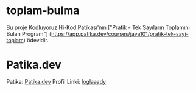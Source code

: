 # toplam-bulma

Bu proje [Kodluyoruz](https://www.kodluyoruz.org) Hi-Kod Patikası'nın ["Pratik - Tek Sayıların Toplamını Bulan Program"] (https://app.patika.dev/courses/java101/pratik-tek-sayi-toplam) ödevidir.

# Patika.dev
Patika: [Patika.dev](https://www.patika.dev/tr)
Profil Linki: [loglaaady](https://app.patika.dev/loglaaady)
